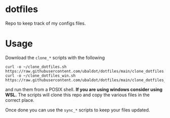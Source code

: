 # dotfiles
Repo to keep track of my configs files.

# Usage
Download the `clone_*` scripts with the following

```
curl -o ~/clone_dotfiles.sh https://raw.githubusercontent.com/ubaldot/dotfiles/main/clone_dotfiles.sh
curl -o ~/clone_dotfiles_win.sh https://raw.githubusercontent.com/ubaldot/dotfiles/main/clone_dotfiles_win.sh
```

and run them from a POSIX shell. **If you are using windows consider using WSL.**
The scripts will clone this repo and copy the various files in the correct
place. 

Once done you can use the `sync_*` scripts to keep your files updated. 

